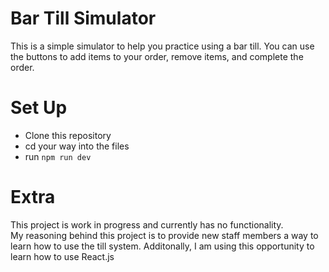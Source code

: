 # Bar Till Simulator
This is a simple simulator to help you practice using a bar till.
You can use the buttons to add items to your order, remove items, and complete the order.

# Set Up
- Clone this repository
- cd your way into the files
- run `npm run dev`

# Extra
This project is work in progress and currently has no functionality. <br>
My reasoning behind this project is to provide new staff members a way to learn how to use the till system. Additonally, I am using this opportunity to learn how to use React.js
